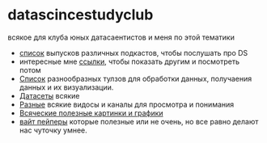 # datascincestudyclub
всякое для клуба юных датасаентистов и меня по этой тематики

* [список](/interesting_podcasts.md) выпусков различных подкастов, чтобы послушать про DS
* интересные мне [ссылки](interesting_links.md), чтобы показать другим и посмотреть потом
* [Список](usefull_tools_for_data_preprocessing.md) разнообразных тулзов для обработки данных, получаения данных и их визуализации.
* [Датасеты](datasets.md) всякие 
* [Разные](video_and_channals.md) всякие видосы и каналы для просмотра и понимания
* [Всяческие полезные картинки и графики](pictures.md)
* [вайт пейперы](papers.md) которые полезные или не очень, но все равно делают нас чуточку умнее.
